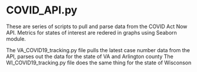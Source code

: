 # COVID_API.py
These are series of scripts to pull and parse data from the COVID Act Now API.  Metrics for states of interest are redered in graphs using Seaborn module.

The VA_COVID19_tracking.py file pulls the latest case number data from the API, parses out the data for the state of VA and Arlington county
The WI_COVID19_tracking.py file does the same thing for the state of Wisconson
